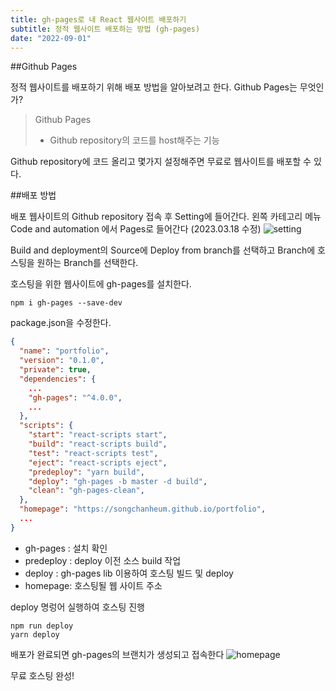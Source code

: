 ```yaml
---
title: gh-pages로 내 React 웹사이트 배포하기
subtitle: 정적 웹사이트 배포하는 방법 (gh-pages)
date: "2022-09-01"
---
```


##Github Pages

정적 웹사이트를 배포하기 위해 배포 방법을 알아보려고 한다.
Github Pages는 무엇인가?

> Github Pages
>
> - Github repository의 코드를 host해주는 기능

Github repository에 코드 올리고 몇가지 설정해주면 무료로 웹사이트를 배포할 수 있다.

##배포 방법

배포 웹사이트의 Github repository 접속 후 Setting에 들어간다.
왼쪽 카테고리 메뉴 Code and automation 에서 Pages로 들어간다 (2023.03.18 수정)
![setting](/images/gh-pages/setting.png)

Build and deployment의 Source에 Deploy from branch를 선택하고
Branch에 호스팅을 원하는 Branch를 선택한다.

호스팅을 위한 웹사이트에 gh-pages를 설치한다.

```
npm i gh-pages --save-dev
```

package.json을 수정한다.

```json
{
  "name": "portfolio",
  "version": "0.1.0",
  "private": true,
  "dependencies": {
    ...
    "gh-pages": "^4.0.0",
    ...
  },
  "scripts": {
    "start": "react-scripts start",
    "build": "react-scripts build",
    "test": "react-scripts test",
    "eject": "react-scripts eject",
    "predeploy": "yarn build",
    "deploy": "gh-pages -b master -d build",
    "clean": "gh-pages-clean",
  },
  "homepage": "https://songchanheum.github.io/portfolio",
  ...
}
```

- gh-pages : 설치 확인
- predeploy : deploy 이전 소스 build 작업
- deploy : gh-pages lib 이용하여 호스팅 빌드 및 deploy
- homepage: 호스팅될 웹 사이트 주소

deploy 명렁어 실행하여 호스팅 진행

```
npm run deploy
yarn deploy
```

배포가 완료되면 gh-pages의 브랜치가 생성되고 접속한다
![homepage](/images/gh-pages/homepage.png)

무료 호스팅 완성!
